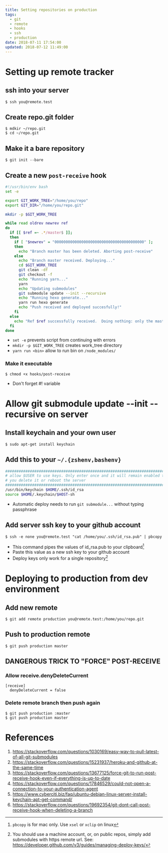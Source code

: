 ```yaml
---
title: Setting repositories on production
tags:
  - git
  - remote
  - hooks
  - ssh
  - production
date: 2018-07-11 17:54:00
updated: 2018-07-12 11:49:00
---
```



# Setting up remote tracker

## ssh into your server

    $ ssh you@remote.test

## Create repo.git folder

    $ mdkir ~/repo.git
    $ cd ~/repo.git

## Make it a bare repository

    $ git init --bare

## Create a new `post-receive` hook

```bash (hooks/post-receive)
#!/usr/bin/env bash
set -e

export GIT_WORK_TREE="/home/you/repo"
export GIT_DIR="/home/you/repo.git"

mkdir -p $GIT_WORK_TREE

while read oldrev newrev ref
do
  if [[ $ref =~ .*/master$ ]];
  then
    if [ "$newrev" = "0000000000000000000000000000000000000000" ];
    then
      echo "Branch master has been deleted. Aborting post-receive"
    else
      echo "Branch master received. Deploying..."
      cd $GIT_WORK_TREE
      git clean -df
      git checkout -f
      echo "Running yarn..."
      yarn
      echo "Updating submodules"
      git submodule update --init --recursive
      echo "Running hexo generate..."
      yarn run hexo generate
      echo "Push received and deployed succesfully!"
    fi
  else
    echo "Ref $ref successfully received.  Doing nothing: only the master branch may be deployed on this server."
  fi
done
```

* `set -e` prevents script from continuing with errors
* `mkdir -p $GIT_WORK_TREE` creates work_tree directory
* `yarn run <bin>` allow to run bin on `/node_modules/`

### Make it executable

    $ chmod +x hooks/post-receive

* Don't forget #! variable

# Allow git submodule update --init --recursive on server

## Install keychain and your own user

    $ sudo apt-get install keychain

## Add this to your `~/.{zshenv,bashenv}`

```bash (~/.zshenv)
###########################################################################
# allow $USER to use keys. Only enter once and it will remain enabled till
# you delete it or reboot the server 
###########################################################################
/usr/bin/keychain $HOME/.ssh/id_rsa
source $HOME/.keychain/$HOST-sh
```

* Automatic deploy needs to run `git submodule...` without typing passphrase

## Add server ssh key to your github account

    $ ssh -e none you@remote.test "cat /home/you/.ssh/id_rsa.pub" | pbcopy

* This command pipes the values of id_rsa.pub to your clipboard[^1]
* Paste this value as a new ssh key to your github account
* Deploy keys only work for a single repository[^2]

# Deploying to production from dev environment

## Add new remote

    $ git add remote production you@remote.test:/home/you/repo.git

## Push to production remote

    $ git push production master

## DANGEROUS TRICK TO "FORCE" POST-RECEIVE

### Allow receive.denyDeleteCurrent

```config (repo.git/config)
[receive]
  denyDeleteCurrent = false
```

### Delete remote branch then push again

    $ git push production :master
    $ git push production master

# References

1. https://stackoverflow.com/questions/1030169/easy-way-to-pull-latest-of-all-git-submodules
1. https://stackoverflow.com/questions/15231937/heroku-and-github-at-the-same-time
1. https://stackoverflow.com/questions/13677125/force-git-to-run-post-receive-hook-even-if-everything-is-up-to-date
1. https://stackoverflow.com/questions/17846529/could-not-open-a-connection-to-your-authentication-agent
1. https://www.cyberciti.biz/faq/ubuntu-debian-linux-server-install-keychain-apt-get-command/
1. https://stackoverflow.com/questions/19692354/git-dont-call-post-receive-hook-when-deleting-a-branch

[^1]: `pbcopy` is for mac only. Use `xsel` or `xclip` on linux
[^2]: You should use a machine account, or, on public repos, simply add submodules with https remote url. See: https://developer.github.com/v3/guides/managing-deploy-keys/
